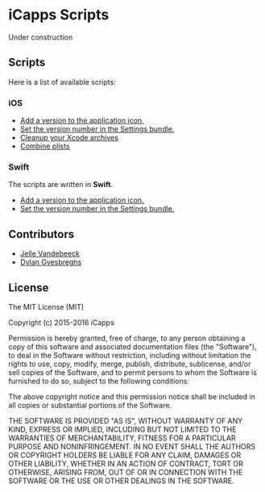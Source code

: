 # iCapps Scripts

Under construction

## Scripts

Here is a list of available scripts:

### iOS

- [Add a version to the application icon.](ruby/app_icon_version/)
- [Set the version number in the Settings bundle.](ruby/set_version_in_settings/)
- [Cleanup your Xcode archives](ruby/cleanup/)
- [Combine plists](ruby/combine_plists/)

### Swift

The scripts are written in **Swift**.

- [Add a version to the application icon.](swift/AppIcon.swift)
- [Set the version number in the Settings bundle.](swift/SettingsVersion.swift)

## Contributors

- [Jelle Vandebeeck](https://github.com/fousa)
- [Dylan Gyesbreghs](https://github.com/dylangyesbreghs)


## License

The MIT License (MIT)

Copyright (c) 2015-2016 iCapps

Permission is hereby granted, free of charge, to any person obtaining a copy
of this software and associated documentation files (the "Software"), to deal
in the Software without restriction, including without limitation the rights
to use, copy, modify, merge, publish, distribute, sublicense, and/or sell
copies of the Software, and to permit persons to whom the Software is
furnished to do so, subject to the following conditions:

The above copyright notice and this permission notice shall be included in
all copies or substantial portions of the Software.

THE SOFTWARE IS PROVIDED "AS IS", WITHOUT WARRANTY OF ANY KIND, EXPRESS OR
IMPLIED, INCLUDING BUT NOT LIMITED TO THE WARRANTIES OF MERCHANTABILITY,
FITNESS FOR A PARTICULAR PURPOSE AND NONINFRINGEMENT. IN NO EVENT SHALL THE
AUTHORS OR COPYRIGHT HOLDERS BE LIABLE FOR ANY CLAIM, DAMAGES OR OTHER
LIABILITY, WHETHER IN AN ACTION OF CONTRACT, TORT OR OTHERWISE, ARISING FROM,
OUT OF OR IN CONNECTION WITH THE SOFTWARE OR THE USE OR OTHER DEALINGS IN
THE SOFTWARE.
